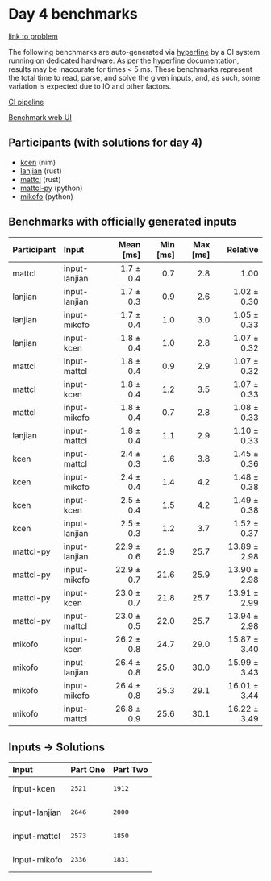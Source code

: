 # Day 4 benchmarks

[link to problem](https://adventofcode.com/2024/day/4)

The following benchmarks are auto-generated via
[hyperfine](https://github.com/sharkdp/hyperfine) by a CI system running on
dedicated hardware. As per the hyperfine documentation, results may be
inaccurate for times < 5 ms. These benchmarks represent the total time to read,
parse, and solve the given inputs, and, as such, some variation is expected due
to IO and other factors.

[CI pipeline](http://ci.papercode.net:8080/teams/main/pipelines/aoc2024)

[Benchmark web UI](https://aoc.ancalagon.black)


## Participants (with solutions for day 4)

- [kcen](https://github.com/kcen/aoc2024) (nim)
- [lanjian](https://github.com/lanjian/aoc-2024) (rust)
- [mattcl](https://github.com/mattcl/aoc2024) (rust)
- [mattcl-py](https://github.com/mattcl/aoc2024-py) (python)
- [mikofo](https://github.com/mikofo/aoc2024) (python)


## Benchmarks with officially generated inputs

| Participant | Input | Mean [ms] | Min [ms] | Max [ms] | Relative |
|:---|:---|---:|---:|---:|---:|
| mattcl | input-lanjian | 1.7 ± 0.4 | 0.7 | 2.8 | 1.00 |
| lanjian | input-lanjian | 1.7 ± 0.3 | 0.9 | 2.6 | 1.02 ± 0.30 |
| lanjian | input-mikofo | 1.7 ± 0.4 | 1.0 | 3.0 | 1.05 ± 0.33 |
| lanjian | input-kcen | 1.8 ± 0.4 | 1.0 | 2.8 | 1.07 ± 0.32 |
| mattcl | input-mattcl | 1.8 ± 0.4 | 0.9 | 2.9 | 1.07 ± 0.32 |
| mattcl | input-kcen | 1.8 ± 0.4 | 1.2 | 3.5 | 1.07 ± 0.33 |
| mattcl | input-mikofo | 1.8 ± 0.4 | 0.7 | 2.8 | 1.08 ± 0.33 |
| lanjian | input-mattcl | 1.8 ± 0.4 | 1.1 | 2.9 | 1.10 ± 0.33 |
| kcen | input-mattcl | 2.4 ± 0.3 | 1.6 | 3.8 | 1.45 ± 0.36 |
| kcen | input-mikofo | 2.4 ± 0.4 | 1.4 | 4.2 | 1.48 ± 0.38 |
| kcen | input-kcen | 2.5 ± 0.4 | 1.5 | 4.2 | 1.49 ± 0.38 |
| kcen | input-lanjian | 2.5 ± 0.3 | 1.2 | 3.7 | 1.52 ± 0.37 |
| mattcl-py | input-lanjian | 22.9 ± 0.6 | 21.9 | 25.7 | 13.89 ± 2.98 |
| mattcl-py | input-mikofo | 22.9 ± 0.7 | 21.6 | 25.9 | 13.90 ± 2.98 |
| mattcl-py | input-kcen | 23.0 ± 0.7 | 21.8 | 25.7 | 13.91 ± 2.99 |
| mattcl-py | input-mattcl | 23.0 ± 0.5 | 22.0 | 25.7 | 13.94 ± 2.98 |
| mikofo | input-kcen | 26.2 ± 0.8 | 24.7 | 29.0 | 15.87 ± 3.40 |
| mikofo | input-lanjian | 26.4 ± 0.8 | 25.0 | 30.0 | 15.99 ± 3.43 |
| mikofo | input-mikofo | 26.4 ± 0.8 | 25.3 | 29.1 | 16.01 ± 3.44 |
| mikofo | input-mattcl | 26.8 ± 0.9 | 25.6 | 30.1 | 16.22 ± 3.49 |


## Inputs -> Solutions

| Input | Part One | Part Two |
|:---|:---|:---|
|input-kcen|<pre>2521</pre>|<pre>1912</pre>|
|input-lanjian|<pre>2646</pre>|<pre>2000</pre>|
|input-mattcl|<pre>2573</pre>|<pre>1850</pre>|
|input-mikofo|<pre>2336</pre>|<pre>1831</pre>|